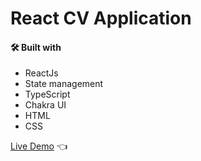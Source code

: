 # React CV Application

#### 🛠️ Built with

- ReactJs
- State management
- TypeScript
- Chakra UI
- HTML
- CSS

[Live Demo](https://furip0x.github.io/react_cv_app/) :point_left:
